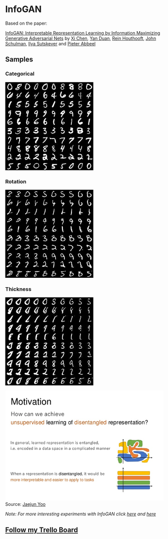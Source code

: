 # InfoGAN

Based on the paper:

[InfoGAN: Interpretable Representation Learning by Information Maximizing Generative Adversarial Nets](https://arxiv.org/abs/1606.03657) by
[Xi Chen](http://peterchen.io/), [Yan Duan](http://rockyduan.com/), [Rein Houthooft](http://reinhouthooft.github.io/), [John Schulman](http://joschu.net/), [Ilya Sutskever](http://www.cs.toronto.edu/~ilya/) and [Pieter Abbeel](https://people.eecs.berkeley.edu/~pabbeel/)

## Samples

### Categorical

![Categorical](Outputs/cat.jpg)

### Rotation

![Rotation](Outputs/rotation.jpg)

### Thickness

![Thickness](Outputs/thickness.jpg)

![Motivation](Outputs/motivation.jpg)
Source: [Jaejun Yoo](http://jaejunyoo.blogspot.com/2017/03/infogan-1.html)

_Note: For more interesting experiments with InfoGAN click [here](https://github.com/svaisakh/aiprojects/blob/master/Experiments/GANs/Others/Notebooks) and [here](https://github.com/svaisakh/aiprojects/tree/master/Experiments/GANs/InfoGANMultimodal)_

## [Follow my Trello Board](https://trello.com/c/OjFdJg9P/3-infogan)